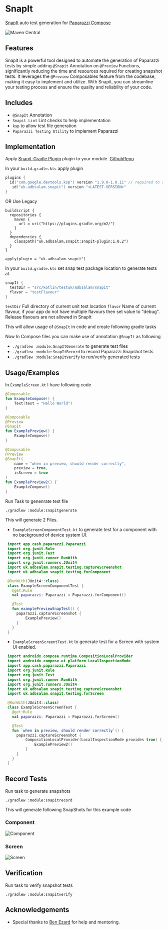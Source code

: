 
# SnapIt

[SnapIt](https://central.sonatype.com/namespace/uk.adbsalam.snapit) auto test generation for [Paparazzi Compose](https://github.com/cashapp/paparazzi)


![Maven Central](https://img.shields.io/badge/maven_central-1.0.2-blue)

## Features

Snapit is a powerful tool designed to automate the generation of Paparazzi tests by simple adding ```@Snapit``` Annotation on ```@Preview``` Functions, significantly reducing the time and resources required for creating snapshot tests. It leverages the ```@Preview``` Composables feature from the codebase, making it easy to implement and utilize. With Snapit, you can streamline your testing process and ensure the quality and reliability of your code.

## Includes
- ```@SnapIt``` Annotation
- ```Snapit Lint``` Lint checks to help implementation
- ```ksp``` to allow test file generation
- ```Paparazzi Testing Utility``` to implement Paparazzi 


## Implementation

Apply [Snapit-Gradle Plugin](https://plugins.gradle.org/plugin/uk.adbsalam.snapit) plugin to your module. [GithubRepo](https://github.com/MuhammadAbdulSalam/snapit-plugin)

In your ```build.gradle.kts``` apply plugin

```kotlin
plugins {
  id("com.google.devtools.ksp") version "1.9.0-1.0.11" // required to run KSP
   id("uk.adbsalam.snapit") version "<LATEST-VERSION>"
}
```

OR Use Legacy 
```
buildscript {
  repositories {
    maven {
      url = uri("https://plugins.gradle.org/m2/")
    }
  }
  dependencies {
    classpath("uk.adbsalam.snapit:snapit-plugin:1.0.2")
  }
}

apply(plugin = "uk.adbsalam.snapit")

```


In your ```build.gradle.kts``` set snap test package location to generate tests at.
```kotlin
snapIt {
  testDir = "src/kotlin/testuk/adbsalam/snapit"
  flavor = "testFlavour" 
}
```

``testDir`` Full directory of current unit test location
```flavor``` Name of current flavour, if your app do not have multiple flavours then set value to "debug". Release flavours are not allowed in SnapIt

This will allow usage of ```@SnapIt``` in code and create following gradle tasks

Now In Compose files you can make use of annotation ```@SnapIt``` as following

- ```./gradlew :module:SnapItGenerate``` to generate test files
- ```./gradlew :module:SnapItRecord``` to record Paparazzi Snapshot tests
- ```./gradlew :module:SnapItVerify``` to run/verify generated tests




## Usage/Examples

In ```ExampleScreen.kt``` I have following code

```kotlin
@Composable
fun ExampleCompose() {
    Text(text = "Hello World")
}

@Composable
@Preview
@SnapIt
fun ExamplePreview() {
    ExampleCompose()
}

@Composable
@Preview
@SnapIt(
    name = "when in preview, should render correctly",
    preview = true,
    isScreen = true
)
fun ExamplePreview2() {
    ExampleCompose()
}
```
Run Task to genenrate test file

```./gradlew :module:snapitgenerate```

This will generate 2 Files.
- ```ExampleScreenComponentTest.kt``` to generate test for a component with no
  background of device system UI.
```kotlin
 import app.cash.paparazzi.Paparazzi
 import org.junit.Rule
 import org.junit.Test
 import org.junit.runner.RunWith
 import org.junit.runners.JUnit4
 import uk.adbsalam.snapit.testing.captureScreenshot
 import uk.adbsalam.snapit.testing.forComponent

 @RunWith(JUnit4::class)
 class ExampleScreenComponentTest {
   @get:Rule
   val paparazzi: Paparazzi = Paparazzi.forComponent()

   @Test
   fun examplePreviewSnapTest() {
     paparazzi.captureScreenshot {
         ExamplePreview()
     }
   }
 }
```

- ```ExampleScreenScreentTest.kt``` to generate test for a Screen with system UI enabled.
```kotlin 
 import androidx.compose.runtime.CompositionLocalProvider
 import androidx.compose.ui.platform.LocalInspectionMode
 import app.cash.paparazzi.Paparazzi
 import org.junit.Rule
 import org.junit.Test
 import org.junit.runner.RunWith
 import org.junit.runners.JUnit4
 import uk.adbsalam.snapit.testing.captureScreenshot
 import uk.adbsalam.snapit.testing.forScreen

 @RunWith(JUnit4::class)
 class ExampleScreenScreenTest {
   @get:Rule
   val paparazzi: Paparazzi = Paparazzi.forScreen()

   @Test
   fun `when in preview, should render correctly`() {
     paparazzi.captureScreenshot {
         CompositionLocalProvider(LocalInspectionMode provides true) {
             ExamplePreview2()
         }
     }
   }
 }
```

## Record Tests 

Run task to generate snapshots
```
./gradlew :module:snapitrecord
```

This will generate following SnapShots for this example code

### Component
![Component](https://github.com/MuhammadAbdulSalam/snapit/blob/develop/sample/src/test/snapshots/images/uk.adbsalam.snapit.sample_ExampleScreenComponentTest_examplePreviewSnapTest.png)


### Screen
![Screen](https://github.com/MuhammadAbdulSalam/snapit/blob/develop/sample/src/test/snapshots/images/uk.adbsalam.snapit.sample_ExampleScreenScreenTest_when%20in%20preview%2C%20should%20render%20correctly.png)


## Verification
Run task to verify snapshot tests
```
./gradlew :module:snapitverify
```


## Acknowledgements

- Special thanks to [Ben Ezard](https://github.com/Ezard) for help and mentoring.

